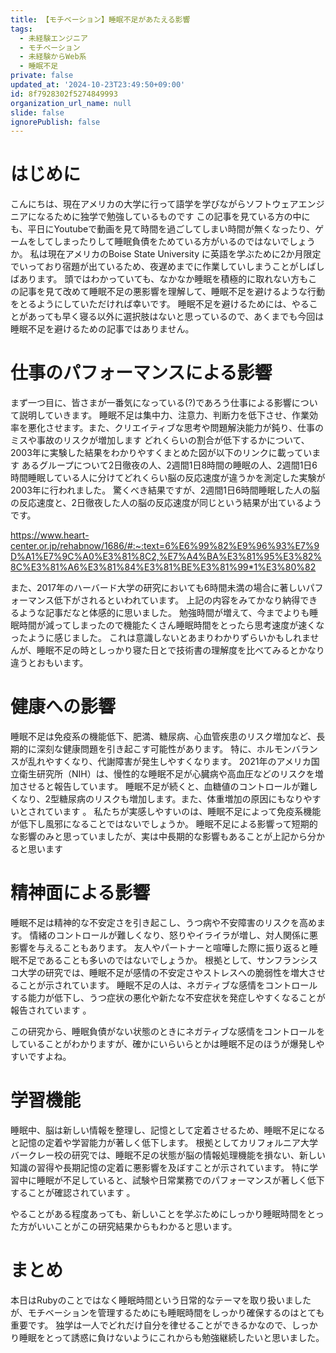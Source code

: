 ```yaml
---
title: 【モチベーション】睡眠不足があたえる影響
tags:
  - 未経験エンジニア
  - モチベーション
  - 未経験からWeb系
  - 睡眠不足
private: false
updated_at: '2024-10-23T23:49:50+09:00'
id: 8f7928302f5274849993
organization_url_name: null
slide: false
ignorePublish: false
---
```

# はじめに
こんにちは、現在アメリカの大学に行って語学を学びながらソフトウェアエンジニアになるために独学で勉強しているものです
この記事を見ている方の中にも、平日にYoutubeで動画を見て時間を過ごしてしまい時間が無くなったり、ゲームをしてしまったりして睡眠負債をためている方がいるのではないでしょうか。
私は現在アメリカのBoise State University に英語を学ぶために2か月限定でいっており宿題が出ているため、夜遅めまでに作業していしまうことがしばしばあります。
頭ではわかっていても、なかなか睡眠を積極的に取れない方もこの記事を見て改めて睡眠不足の悪影響を理解して、睡眠不足を避けるような行動をとるようにしていただければ幸いです。
睡眠不足を避けるためには、やることがあっても早く寝る以外に選択肢はないと思っているので、あくまでも今回は睡眠不足を避けるための記事ではありません。

# 仕事のパフォーマンスによる影響
まず一つ目に、皆さまが一番気になっている(?)であろう仕事による影響について説明していきます。
睡眠不足は集中力、注意力、判断力を低下させ、作業効率を悪化させます。また、クリエイティブな思考や問題解決能力が鈍り、仕事のミスや事故のリスクが増加します
どれくらいの割合が低下するかについて、2003年に実験した結果をわかりやすくまとめた図が以下のリンクに載っています
あるグループについて2日徹夜の人、2週間1日8時間の睡眠の人、2週間1日6時間睡眠している人に分けてどれくらい脳の反応速度が違うかを測定した実験が2003年に行われました。
驚くべき結果ですが、2週間1日6時間睡眠した人の脳の反応速度と、2日徹夜した人の脳の反応速度が同じという結果が出ているようです。

https://www.heart-center.or.jp/rehabnow/1686/#:~:text=6%E6%99%82%E9%96%93%E7%9D%A1%E7%9C%A0%E3%81%8C2,%E7%A4%BA%E3%81%95%E3%82%8C%E3%81%A6%E3%81%84%E3%81%BE%E3%81%99*1%E3%80%82

また、2017年のハーバード大学の研究においても6時間未満の場合に著しいパフォーマンス低下がされるといわれています。
上記の内容をみてかなり納得できるような記事だなと体感的に思いました。
勉強時間が増えて、今までよりも睡眠時間が減ってしまったので機能たくさん睡眠時間をとったら思考速度が速くなったように感じました。
これは意識しないとあまりわかりずらいかもしれませんが、睡眠不足の時としっかり寝た日とで技術書の理解度を比べてみるとかなり違うとおもいます。

# 健康への影響
睡眠不足は免疫系の機能低下、肥満、糖尿病、心血管疾患のリスク増加など、長期的に深刻な健康問題を引き起こす可能性があります。
特に、ホルモンバランスが乱れやすくなり、代謝障害が発生しやすくなります。
2021年のアメリカ国立衛生研究所（NIH）は、慢性的な睡眠不足が心臓病や高血圧などのリスクを増加させると報告しています。
睡眠不足が続くと、血糖値のコントロールが難しくなり、2型糖尿病のリスクも増加します。また、体重増加の原因にもなりやすいとされています 。
私たちが実感しやすいのは、睡眠不足によって免疫系機能が低下し風邪になることではないでしょうか。
睡眠不足による影響って短期的な影響のみと思っていましたが、実は中長期的な影響もあることが上記から分かると思います

# 精神面による影響
睡眠不足は精神的な不安定さを引き起こし、うつ病や不安障害のリスクを高めます。
情緒のコントロールが難しくなり、怒りやイライラが増し、対人関係に悪影響を与えることもあります。 
友人やパートナーと喧嘩した際に振り返ると睡眠不足であることも多いのではないでしょうか。
根拠として、サンフランシスコ大学の研究では、睡眠不足が感情の不安定さやストレスへの脆弱性を増大させることが示されています。
睡眠不足の人は、ネガティブな感情をコントロールする能力が低下し、うつ症状の悪化や新たな不安症状を発症しやすくなることが報告されています 。

この研究から、睡眠負債がない状態のときにネガティブな感情をコントロールをしていることがわかりますが、確かにいらいらとかは睡眠不足のほうが爆発しやすいですよね。

# 学習機能
睡眠中、脳は新しい情報を整理し、記憶として定着させるため、睡眠不足になると記憶の定着や学習能力が著しく低下します。
根拠としてカリフォルニア大学バークレー校の研究では、睡眠不足の状態が脳の情報処理機能を損ない、新しい知識の習得や長期記憶の定着に悪影響を及ぼすことが示されています。
特に学習中に睡眠が不足していると、試験や日常業務でのパフォーマンスが著しく低下することが確認されています 。

やることがある程度あっても、新しいことを学ぶためにしっかり睡眠時間をとった方がいいことがこの研究結果からもわかると思います。

# まとめ
本日はRubyのことではなく睡眠時間という日常的なテーマを取り扱いましたが、モチベーションを管理するためにも睡眠時間をしっかり確保するのはとても重要です。
独学は一人でどれだけ自分を律せることができるかなので、しっかり睡眠をとって誘惑に負けないようにこれからも勉強継続したいと思いました。
